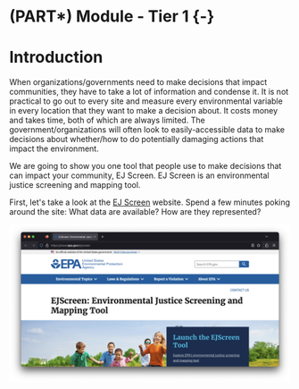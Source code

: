 # (PART\*) Module - Tier 1 {-}

# Introduction

When organizations/governments need to make decisions that impact communities, they have to take a lot of information and condense it. It is not practical to go out to every site and measure every environmental variable in every location that they want to make a decision about. It costs money and takes time, both of which are always limited. The government/organizations will often look to easily-accessible data to make decisions about whether/how to do potentially damaging actions that impact the environment. 

We are going to show you one tool that people use to make decisions that can impact your community, EJ Screen. EJ Screen is an environmental justice screening and mapping tool.

First, let's take a look at the [EJ Screen](https://ejscreen.epa.gov/) website. Spend a few minutes poking around the site: What data are available? How are they represented?

![](assets/ej_screen.png)

